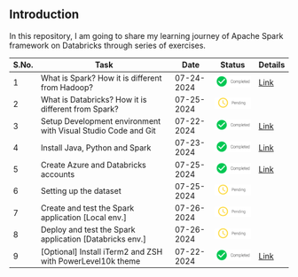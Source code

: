 ## Introduction

In this repository, I am going to share my learning journey of Apache Spark framework on Databricks through series of exercises. 

| S.No. | Task                                                          | Date       | Status                                     | Details                                                        |
|-------|---------------------------------------------------------------|------------|--------------------------------------------|----------------------------------------------------------------|
| 1     | What is Spark? How it is different from Hadoop?               | 07-24-2024 | ![Completed](./images/icons/completed.png) | [Link](./docs/basics.md#what-is-spark)                         |
| 2     | What is Databricks? How it is different from Spark?           | 07-25-2024 | ![Pending](./images/icons/pending.png)     |                                                                |
| 3     | Setup Development environment with Visual Studio Code and Git | 07-22-2024 | ![Completed](./images/icons/completed.png) | [Link](./docs/setup_dev_machine.md#development-tools-setup)    |
| 4     | Install Java, Python and Spark                                | 07-23-2024 | ![Completed](./images/icons/completed.png) | [Link](./docs/setup_dev_machine.md#spark-setup)                |
| 5     | Create Azure and Databricks accounts                          | 07-25-2024 | ![Pending](./images/icons/completed.png)   | [Link](./docs/setup_dev_machine.md#azure-and-databricks-setup) |
| 6     | Setting up the dataset                                        | 07-25-2024 | ![Pending](./images/icons/pending.png)     |                                                                |
| 7     | Create and test the Spark application [Local env.]            | 07-26-2024 | ![Pending](./images/icons/pending.png)     |                                                                |
| 8     | Deploy and test the Spark application [Databricks env.]       | 07-26-2024 | ![Pending](./images/icons/pending.png)     |                                                                |
| 9     | [Optional] Install iTerm2 and ZSH with PowerLevel10k theme    | 07-22-2024 | ![Completed](./images/icons/completed.png) | [Link](./docs/setup_dev_machine.md#terminal-setup)             |